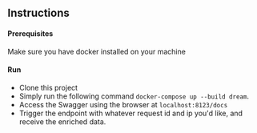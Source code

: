 ## Instructions
#### Prerequisites  
Make sure you have docker installed on your machine

#### Run
- Clone this project
- Simply run the following command `docker-compose up --build dream`.
- Access the Swagger using the browser at `localhost:8123/docs`
- Trigger the endpoint with whatever request id and ip you'd like, and receive the enriched data.
